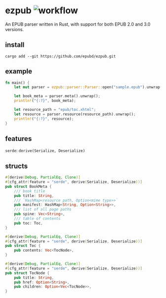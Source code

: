 # ezpub ![workflow](https://github.com/epubd/ezpub/actions/workflows/rust.yml/badge.svg)

An EPUB parser written in Rust, with support for both EPUB 2.0 and 3.0 versions.

## install
`cargo add --git https://github.com/epubd/ezpub.git`

## example

```rust
fn main() {
    let mut parser = ezpub::parser::Parser::open("sample.epub").unwrap();

    let book_meta = parser.meta().unwrap();
    println!("{:?}", book_meta);

    let resource_path = "epub/toc.xhtml";
    let resource = parser.resource(resource_path).unwrap();
    println!("{:?}", resource);
}
```

## features

`serde`: `derive(Serialize, Deserialize)`

## structs

```rust
#[derive(Debug, PartialEq, Clone)]
#[cfg_attr(feature = "serde", derive(Serialize, Deserialize))]
pub struct BookMeta {
    /// book title
    pub title: String,
    /// `HashMap<resource path, Option<mime type>>`
    pub manifest: HashMap<String, Option<String>>,
    /// list of all page paths
    pub spine: Vec<String>,
    /// table of contents
    pub toc: Toc,
}
```

```rust
#[derive(Debug, PartialEq, Clone)]
#[cfg_attr(feature = "serde", derive(Serialize, Deserialize))]
pub struct Toc {
    pub contents: Vec<TocNode>,
}
```

```rust
#[derive(Debug, PartialEq, Clone)]
#[cfg_attr(feature = "serde", derive(Serialize, Deserialize))]
pub struct TocNode {
    pub title: String,
    pub href: Option<String>,
    pub children: Option<Vec<TocNode>>,
}
```